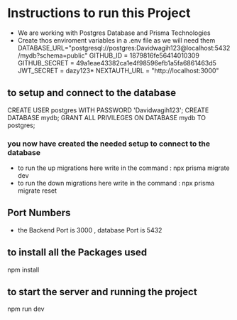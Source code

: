 # Instructions to run this Project

- We are working with Postgres Database and Prisma Technologies
- Create thos enviroment variables in a .env file as we will need them
  DATABASE_URL="postgresql://postgres:Davidwagih123@localhost:5432/mydb?schema=public"
  GITHUB_ID = 1879816fe56414010309
  GITHUB_SECRET = 49a1eae43382ca1e4f98596efb1a5fa6861463d5
  JWT_SECRET = dazy123\*
  NEXTAUTH_URL = "http://localhost:3000"

## to setup and connect to the database

CREATE USER postgres WITH PASSWORD 'Davidwagih123';
CREATE DATABASE mydb;
GRANT ALL PRIVILEGES ON DATABASE mydb TO postgres;

### you now have created the needed setup to connect to the database

- to run the up migrations here write in the command : npx prisma migrate dev
- to run the down migrations here write in the command : npx prisma migrate reset

## Port Numbers

- the Backend Port is 3000 , database Port is 5432

## to install all the Packages used

npm install

## to start the server and running the project

npm run dev

